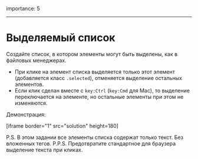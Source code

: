 importance: 5

---

# Выделяемый список

Создайте список, в котором элементы могут быть выделены, как в файловых менеджерах.

- При клике на элемент списка выделяется только этот элемент (добавляется класс `.selected`), отменяется выделение остальных элементов.
- Если клик сделан вместе с `key:Ctrl` (`key:Cmd` для Mac), то выделение переключается на элементе, но остальные элементы при этом не изменяются.

Демонстрация:

[iframe border="1" src="solution" height=180]

P.S. В этом задании все элементы списка содержат только текст. Без вложенных тегов.
P.P.S. Предотвратите стандартное для браузера выделение текста при кликах.
